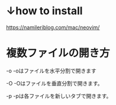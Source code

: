 # ↓how to install
https://namileriblog.com/mac/neovim/

# 複数ファイルの開き方
-o
-oはファイルを水平分割で開きます

-O
-Oはファイルを垂直分割で開きます。

-p
-pは各ファイルを新しいタブで開きます。
